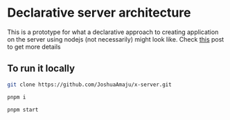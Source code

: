 # Declarative server architecture

This is a prototype for what a declarative approach to creating application on the server using nodejs (not necessarily) might look like. Check [this](https://spectrum.chat/statecharts/general/declarative-server-architecture~7cdb7c3e-114e-4e29-8bd1-21c9973b0300) post to get more details

## To run it locally

```bash
git clone https://github.com/JoshuaAmaju/x-server.git

pnpm i

pnpm start
```

